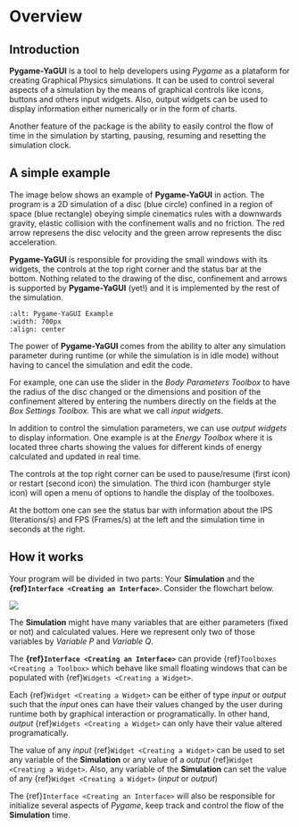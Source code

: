 # Overview

## Introduction

**Pygame-YaGUI** is a tool to help developers using _Pygame_ as a plataform for creating Graphical Physics simulations. It can be used to control several aspects of a simulation by the means of graphical controls like icons, buttons and others input widgets. Also, output widgets can be used to display information either numerically or in the form of charts.

Another feature of the package is the ability to easily control the flow of time in the simulation by starting, pausing, resuming and resetting the simulation clock.

## A simple example

The image below shows an example of **Pygame-YaGUI** in action. The program is a 2D simulation of a disc (blue circle) confined in a region of space (blue rectangle) obeying simple cinematics rules with a downwards gravity, elastic collision with the confinement walls and no friction. The red arrow represens the disc velocity and the green arrow represents the disc acceleration.

**Pygame-YaGUI** is responsible for providing the small windows with its widgets, the controls at the top right corner and the status bar at the bottom. Nothing related to the drawing of the disc, confinement and arrows is supported by **Pygame-YaGUI** (yet!) and it is implemented by the rest of the simulation.

```{image} images/pygame-yagui-example.png
:alt: Pygame-YaGUI Example
:width: 700px
:align: center
```

The power of **Pygame-YaGUI** comes from the ability to alter any simulation parameter during runtime (or while the simulation is in idle mode) without having to cancel the simulation and edit the code.

For example, one can use the slider in the _Body Parameters Toolbox_ to have the radius of the disc changed or the dimensions and position of the confinement altered by entering the numbers directly on the fields at the _Box Settings Toolbox_. This are what we call _input widgets_.

In addition to control the simulation parameters, we can use _output widgets_ to display information. One example is at the _Energy Toolbox_ where it is located three charts showing the values for different kinds of energy calculated and updated in real time.

The controls at the top right corner can be used to pause/resume (first icon) or restart (second icon) the simulation. The third icon (hamburger style icon) will open a menu of options to handle the display of the toolboxes.

At the bottom one can see the status bar with information about the IPS (Iterations/s) and FPS (Frames/s) at the left and the simulation time in seconds at the right.

## How it works

Your program will be divided in two parts: Your **Simulation** and the **{ref}`Interface <Creating an Interface>`**. Consider the flowchart below.

[![](https://mermaid.ink/img/pako:eNqNk99rwjAQx_-VkKcJKvjrpQ-Dbb7sYeBQNjY7yrW5aiBNSkymTvzfl1qSVbHb7umu30_zvQu5A80UQxrRXKhttgZtyGIaS-JiY9OVhnJN9srqpNTKVcXyzRVkVhcfNXgGb3hhBRiuZI3OQ92gqyjBnYAGdTK4eQHNIRVIZp02aPgDPTcglOxKE1y6X3LIcPnoswv3gBqlRKp2CSwXdUbuL9Aqtpyt0LhOX08JGZMeUdaU1nRa4aGHRw7m8ld25Nlh28Fng16dIA0T3LVPMPZGg5am_vbJgs9Du8_E-0z-NVAoTknjafT65BOERfJF-r1bf1ux9Hcc9F1DnwR9HPR9Qx-06Y3nRru0QF0AZ245DlVzMTVrLDCmkUsZ5mCFiWksjw4Fa9R8LzMaGW2xS23JwOCUQ7UmNMpBbNxXZNwo_VQv3GnvurQE-a6UZ47fYdsWNA?type=png)](https://mermaid.live/edit#pako:eNqNk99rwjAQx_-VkKcJKvjrpQ-Dbb7sYeBQNjY7yrW5aiBNSkymTvzfl1qSVbHb7umu30_zvQu5A80UQxrRXKhttgZtyGIaS-JiY9OVhnJN9srqpNTKVcXyzRVkVhcfNXgGb3hhBRiuZI3OQ92gqyjBnYAGdTK4eQHNIRVIZp02aPgDPTcglOxKE1y6X3LIcPnoswv3gBqlRKp2CSwXdUbuL9Aqtpyt0LhOX08JGZMeUdaU1nRa4aGHRw7m8ld25Nlh28Fng16dIA0T3LVPMPZGg5am_vbJgs9Du8_E-0z-NVAoTknjafT65BOERfJF-r1bf1ux9Hcc9F1DnwR9HPR9Qx-06Y3nRru0QF0AZ245DlVzMTVrLDCmkUsZ5mCFiWksjw4Fa9R8LzMaGW2xS23JwOCUQ7UmNMpBbNxXZNwo_VQv3GnvurQE-a6UZ47fYdsWNA)

The **Simulation** might have many variables that are either parameters (fixed or not) and calculated values. Here we represent only two of those variables by _Variable P_ and _Variable Q_.

The **{ref}`Interface <Creating an Interface>`** can provide {ref}`Toolboxes <Creating a Toolbox>` which behave like small floating windows that can be populated with {ref}`Widgets <Creating a Widget>`.

Each {ref}`Widget <Creating a Widget>` can be either of type _input_ or _output_ such that the _input_ ones can have their values changed by the user during runtime both by graphical interaction or programatically. In other hand, _output_ {ref}`Widgets <Creating a Widget>` can only have their value altered programatically.

The value of any _input_ {ref}`Widget <Creating a Widget>` can be used to set any variable of the **Simulation** or any value of a _output_ {ref}`Widget <Creating a Widget>`. Also, any variable of the **Simulation** can set the value of any {ref}`Widget <Creating a Widget>` (_input_ or _output_)

The {ref}`Interface <Creating an Interface>` will also be responsible for initialize several aspects of _Pygame_, keep track and control the flow of the **Simulation** time. 
